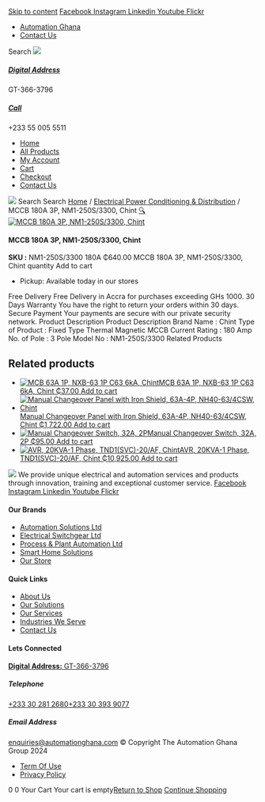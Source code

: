 [Skip to content](https://store.automationghana.com/product/mccb-180a-3p-nm1-250s-3300-chint/#content)
[ Facebook ](https://www.facebook.com/automationgh/) [ Instagram ](https://www.instagram.com/automationgh/) [ Linkedin ](https://www.linkedin.com/company/the-automation-ghana-limited/) [ Youtube ](https://www.youtube.com/channel/UCurrRDUSm5oIW39VXjn1u0w) [ Flickr ](https://www.flickr.com/photos/181794037@N07/)
  * [ Automation Ghana ](https://automationghana.com)
  * [ Contact Us ](https://store.automationghana.com/contact/)


Search
[ ![](https://store.automationghana.com/wp-content/uploads/2024/04/Website-TAGG-Logo-BLUE.png) ](https://store.automationghana.com/)
[ ](https://maps.app.goo.gl/m4xeaagWCNbLk4jM6)
#####  [ Digital Address ](https://maps.app.goo.gl/m4xeaagWCNbLk4jM6)
GT-366-3796 
[ ](tel:+233550055511)
#####  [ Call ](tel:+233550055511)
+233 55 005 5511 
  * [Home](https://store.automationghana.com/)
  * [All Products](https://store.automationghana.com/shop/)
  * [My Account](https://store.automationghana.com/my-account/)
  * [Cart](https://store.automationghana.com/cart/)
  * [Checkout](https://store.automationghana.com/checkout/)
  * [Contact Us](https://store.automationghana.com/contact/)


[![](https://store.automationghana.com/wp-content/uploads/2024/04/AutomationGhana_logo_white.png)](https://store.automationghana.com)
Search
Search
[Home](https://store.automationghana.com) / [Electrical Power Conditioning & Distribution](https://store.automationghana.com/product-category/electrical-power-distribution/) / MCCB 180A 3P, NM1-250S/3300, Chint
[🔍](https://store.automationghana.com/product/mccb-180a-3p-nm1-250s-3300-chint/)
[![MCCB 180A 3P, NM1-250S/3300, Chint](https://store.automationghana.com/wp-content/uploads/2024/05/CHINT-Moulded-Case-Circuit-Breaker-NM1-250S-3300-3-poles-MCCB-100A-125A-160A-180A-200A.jpg_-600x600.webp)](https://store.automationghana.com/wp-content/uploads/2024/05/CHINT-Moulded-Case-Circuit-Breaker-NM1-250S-3300-3-poles-MCCB-100A-125A-160A-180A-200A.jpg_.webp)
####  MCCB 180A 3P, NM1-250S/3300, Chint 
**SKU :** NM1-250S/3300 180A 
₵640.00
MCCB 180A 3P, NM1-250S/3300, Chint quantity
Add to cart
  * Pickup: Available today in our stores


Free Delivery 
Free Delivery in Accra for purchases exceeding GHs 1000. 
30 Days Warranty 
You have the right to return your orders within 30 days. 
Secure Payment 
Your payments are secure with our private security network. 
Product Description
Product Description
Brand Name : Chint Type of Product : Fixed Type Thermal Magnetic MCCB Current Rating : 180 Amp No. of Pole : 3 Pole Model No : NM1-250S/3300
Related Products 
## Related products
  * [![MCB 63A 1P, NXB-63 1P C63 6kA, Chint](https://store.automationghana.com/wp-content/uploads/2020/04/NXB-63-C63-1P-300x300.jpg)MCB 63A 1P, NXB-63 1P C63 6kA, Chint ₵37.00 ](https://store.automationghana.com/product/mcb-nxb-63-1p-c63-6ka-chint/)
[Add to cart](https://store.automationghana.com/product/mccb-180a-3p-nm1-250s-3300-chint/?add-to-cart=1782)
  * [![Manual Changeover Panel with Iron Shield, 63A-4P, NH40-63/4CSW, Chint](https://store.automationghana.com/wp-content/uploads/2019/12/AUTOMATIC-TRANSFER-SWITCH-1-300x300.jpg)Manual Changeover Panel with Iron Shield, 63A-4P, NH40-63/4CSW, Chint ₵1,722.00 ](https://store.automationghana.com/product/manual-changeover-panel-nh40-63-4csw-enc-bar-chint/)
[Add to cart](https://store.automationghana.com/product/mccb-180a-3p-nm1-250s-3300-chint/?add-to-cart=1758)
  * [![Manual Changeover Switch, 32A, 2P](https://store.automationghana.com/wp-content/uploads/2020/04/nzk1-32-300x300.jpg)Manual Changeover Switch, 32A, 2P ₵95.00 ](https://store.automationghana.com/product/manual-changeover-switch-32a-nzk1-32-22pr-chint/)
[Add to cart](https://store.automationghana.com/product/mccb-180a-3p-nm1-250s-3300-chint/?add-to-cart=1759)
  * [![AVR, 20KVA-1 Phase, TND1\(SVC\)-20/AF, Chint](https://store.automationghana.com/wp-content/uploads/2020/04/TND1SVC-20_AF-300x300.png)AVR, 20KVA-1 Phase, TND1(SVC)-20/AF, Chint ₵10,925.00 ](https://store.automationghana.com/product/avr-tnd1svc-20-af-chint/)
[Add to cart](https://store.automationghana.com/product/mccb-180a-3p-nm1-250s-3300-chint/?add-to-cart=1636)


![](https://store.automationghana.com/wp-content/uploads/2024/04/AutomationGhana_logo_white.png)
We provide unique electrical and automation services and products through innovation, training and exceptional customer service.
[ Facebook ](https://www.facebook.com/automationgh/) [ Instagram ](https://www.instagram.com/automationgh/) [ Linkedin ](https://www.linkedin.com/company/the-automation-ghana-limited/) [ Youtube ](https://www.youtube.com/channel/UCurrRDUSm5oIW39VXjn1u0w) [ Flickr ](https://www.flickr.com/photos/181794037@N07/)
#### Our Brands
  * [ Automation Solutions Ltd ](https://store.automationghana.com/product/mccb-180a-3p-nm1-250s-3300-chint/)
  * [ Electrical Switchgear Ltd ](https://store.automationghana.com/product/mccb-180a-3p-nm1-250s-3300-chint/)
  * [ Process & Plant Automation Ltd ](https://store.automationghana.com/product/mccb-180a-3p-nm1-250s-3300-chint/)
  * [ Smart Home Solutions ](https://store.automationghana.com/product/mccb-180a-3p-nm1-250s-3300-chint/)
  * [ Our Store ](https://store.automationghana.com/product/mccb-180a-3p-nm1-250s-3300-chint/)


#### Quick Links
  * [ About Us ](https://store.automationghana.com/product/mccb-180a-3p-nm1-250s-3300-chint/)
  * [ Our Solutions ](https://store.automationghana.com/product/mccb-180a-3p-nm1-250s-3300-chint/)
  * [ Our Services ](https://store.automationghana.com/product/mccb-180a-3p-nm1-250s-3300-chint/)
  * [ Industries We Serve ](https://store.automationghana.com/product/mccb-180a-3p-nm1-250s-3300-chint/)
  * [ Contact Us ](https://store.automationghana.com/product/mccb-180a-3p-nm1-250s-3300-chint/)


#### Lets Connected
[**Digital Address:** GT-366-3796](https://maps.app.goo.gl/m4xeaagWCNbLk4jM6)
#####  Telephone 
[ +233 30 281 2680](tel:+233302812680)[+233 30 393 9077](https://store.automationghana.com/product/mccb-180a-3p-nm1-250s-3300-chint/+233303939077)
#####  Email Address 
enquiries@automationghana.com 
© Copyright The Automation Ghana Group 2024
  * [ Term Of Use ](https://store.automationghana.com/product/mccb-180a-3p-nm1-250s-3300-chint/)
  * [ Privacy Policy ](https://store.automationghana.com/product/mccb-180a-3p-nm1-250s-3300-chint/)


0
0
Your Cart
Your cart is empty[Return to Shop](https://store.automationghana.com/shop/)
[Continue Shopping](https://store.automationghana.com/product/mccb-180a-3p-nm1-250s-3300-chint/)
